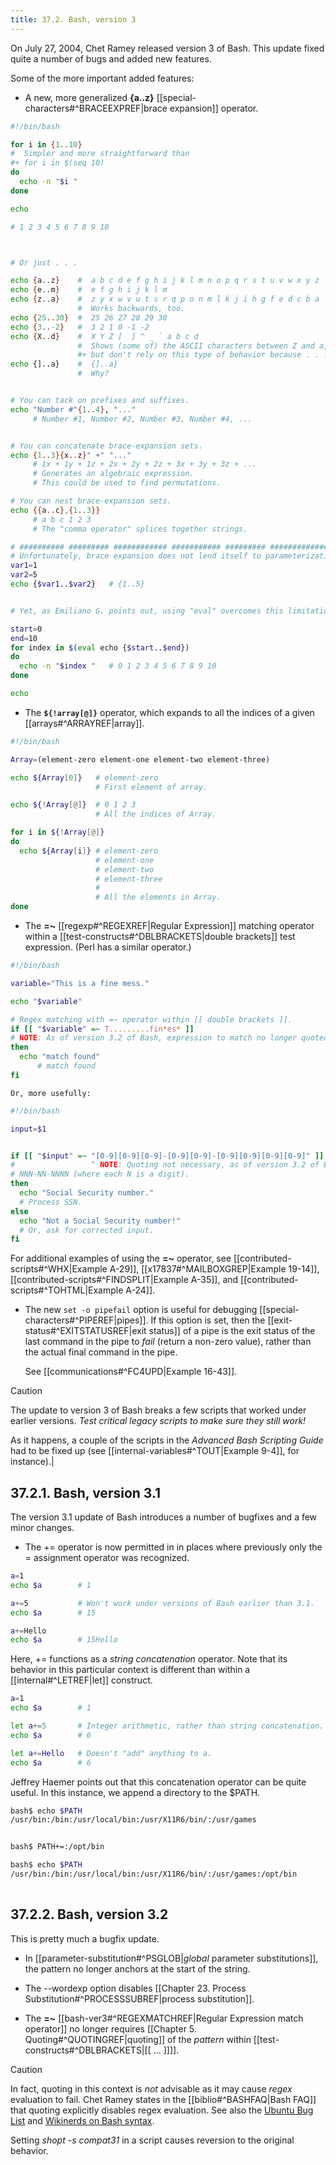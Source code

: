 ```yaml
---
title: 37.2. Bash, version 3
---
```


On July 27, 2004, Chet Ramey released version 3 of Bash. This update fixed quite a number of bugs and added new features.

Some of the more important added features:

- A new, more generalized **{a..z}** [[special-characters#^BRACEEXPREF|brace expansion]] operator.
    
```bash
#!/bin/bash

for i in {1..10}
#  Simpler and more straightforward than
#+ for i in $(seq 10)
do
  echo -n "$i "
done

echo

# 1 2 3 4 5 6 7 8 9 10



# Or just . . .

echo {a..z}    #  a b c d e f g h i j k l m n o p q r s t u v w x y z
echo {e..m}    #  e f g h i j k l m
echo {z..a}    #  z y x w v u t s r q p o n m l k j i h g f e d c b a
               #  Works backwards, too.
echo {25..30}  #  25 26 27 28 29 30
echo {3..-2}   #  3 2 1 0 -1 -2
echo {X..d}    #  X Y Z [  ] ^ _ ` a b c d
               #  Shows (some of) the ASCII characters between Z and a,
               #+ but don't rely on this type of behavior because . . .
echo {]..a}    #  {]..a}
               #  Why?


# You can tack on prefixes and suffixes.
echo "Number #"{1..4}, "..."
     # Number #1, Number #2, Number #3, Number #4, ...


# You can concatenate brace-expansion sets.
echo {1..3}{x..z}" +" "..."
     # 1x + 1y + 1z + 2x + 2y + 2z + 3x + 3y + 3z + ...
     # Generates an algebraic expression.
     # This could be used to find permutations.

# You can nest brace-expansion sets.
echo {{a..c},{1..3}}
     # a b c 1 2 3
     # The "comma operator" splices together strings.

# ########## ######### ############ ########### ######### ###############
# Unfortunately, brace expansion does not lend itself to parameterization.
var1=1
var2=5
echo {$var1..$var2}   # {1..5}


# Yet, as Emiliano G. points out, using "eval" overcomes this limitation.

start=0
end=10
for index in $(eval echo {$start..$end})
do
  echo -n "$index "   # 0 1 2 3 4 5 6 7 8 9 10 
done

echo
```

- The **`${!array[@]}`** operator, which expands to all the indices of a given [[arrays#^ARRAYREF|array]].

```bash
#!/bin/bash

Array=(element-zero element-one element-two element-three)

echo ${Array[0]}   # element-zero
                   # First element of array.

echo ${!Array[@]}  # 0 1 2 3
                   # All the indices of Array.

for i in ${!Array[@]}
do
  echo ${Array[i]} # element-zero
                   # element-one
                   # element-two
                   # element-three
                   #
                   # All the elements in Array.
done
```

- The **=~** [[regexp#^REGEXREF|Regular Expression]] matching operator within a [[test-constructs#^DBLBRACKETS|double brackets]] test expression. (Perl has a similar operator.)

```bash
#!/bin/bash

variable="This is a fine mess."

echo "$variable"

# Regex matching with =~ operator within [[ double brackets ]].
if [[ "$variable" =~ T.........fin*es* ]]
# NOTE: As of version 3.2 of Bash, expression to match no longer quoted.
then
  echo "match found"
      # match found
fi
```

    Or, more usefully:

```bash
#!/bin/bash

input=$1


if [[ "$input" =~ "[0-9][0-9][0-9]-[0-9][0-9]-[0-9][0-9][0-9][0-9]" ]]
#                 ^ NOTE: Quoting not necessary, as of version 3.2 of Bash.
# NNN-NN-NNNN (where each N is a digit).
then
  echo "Social Security number."
  # Process SSN.
else
  echo "Not a Social Security number!"
  # Or, ask for corrected input.
fi
```

For additional examples of using the **=~** operator, see [[contributed-scripts#^WHX|Example A-29]], [[x17837#^MAILBOXGREP|Example 19-14]], [[contributed-scripts#^FINDSPLIT|Example A-35]], and [[contributed-scripts#^TOHTML|Example A-24]].

- The new `set -o pipefail` option is useful for debugging [[special-characters#^PIPEREF|pipes]]. If this option is set, then the [[exit-status#^EXITSTATUSREF|exit status]] of a pipe is the exit status of the last command in the pipe to _fail_ (return a non-zero value), rather than the actual final command in the pipe.

    See [[communications#^FC4UPD|Example 16-43]].

> [!caution]
> The update to version 3 of Bash breaks a few scripts that worked under earlier versions. _Test critical legacy scripts to make sure they still work!_

As it happens, a couple of the scripts in the _Advanced Bash Scripting Guide_ had to be fixed up (see [[internal-variables#^TOUT|Example 9-4]], for instance).|

## 37.2.1. Bash, version 3.1

The version 3.1 update of Bash introduces a number of bugfixes and a few minor changes.

- The += operator is now permitted in in places where previously only the = assignment operator was recognized.

```bash
a=1
echo $a        # 1

a+=5           # Won't work under versions of Bash earlier than 3.1.
echo $a        # 15

a+=Hello
echo $a        # 15Hello
```

Here, += functions as a _string concatenation_ operator. Note that its behavior in this particular context is different than within a [[internal#^LETREF|let]] construct.

```bash
a=1
echo $a        # 1

let a+=5       # Integer arithmetic, rather than string concatenation.
echo $a        # 6

let a+=Hello   # Doesn't "add" anything to a.
echo $a        # 6
```

Jeffrey Haemer points out that this concatenation operator can be quite useful. In this instance, we append a directory to the $PATH.

```bash
bash$ echo $PATH
/usr/bin:/bin:/usr/local/bin:/usr/X11R6/bin/:/usr/games


bash$ PATH+=:/opt/bin

bash$ echo $PATH
/usr/bin:/bin:/usr/local/bin:/usr/X11R6/bin/:/usr/games:/opt/bin
      
```

## 37.2.2. Bash, version 3.2

This is pretty much a bugfix update.

- In [[parameter-substitution#^PSGLOB|_global_ parameter substitutions]], the pattern no longer anchors at the start of the string.

- The --wordexp option disables [[Chapter 23. Process Substitution#^PROCESSSUBREF|process substitution]].

- The **=~** [[bash-ver3#^REGEXMATCHREF|Regular Expression match operator]] no longer requires [[Chapter 5. Quoting#^QUOTINGREF|quoting]] of the _pattern_ within [[test-constructs#^DBLBRACKETS|[[ ... ]]]].

> [!caution]
> In fact, quoting in this context is _not_ advisable as it may cause _regex_ evaluation to fail. Chet Ramey states in the [[biblio#^BASHFAQ|Bash FAQ]] that quoting explicitly disables regex evaluation. See also the [Ubuntu Bug List](https://bugs.launchpad.net/ubuntu-website/+bug/109931) and [Wikinerds on Bash syntax](http://en.wikinerds.org/index.php/Bash_syntax_and_semantics).
>
> Setting _shopt -s compat31_ in a script causes reversion to the original behavior.
